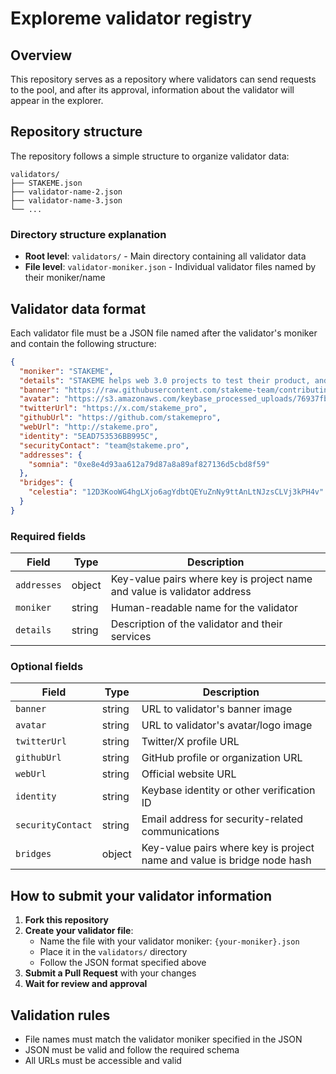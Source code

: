 # Exploreme validator registry


## Overview

This repository serves as a repository where validators can send requests to the pool, and after its approval, information about the validator will appear in the explorer.

## Repository structure

The repository follows a simple structure to organize validator data:

```
validators/
├── STAKEME.json
├── validator-name-2.json
├── validator-name-3.json
└── ...
```

### Directory structure explanation

- **Root level**: `validators/` - Main directory containing all validator data
- **File level**: `validator-moniker.json` - Individual validator files named by their moniker/name

## Validator data format

Each validator file must be a JSON file named after the validator's moniker and contain the following structure:

```json
{
  "moniker": "STAKEME",
  "details": "STAKEME helps web 3.0 projects to test their product, and provide the most efficient development support",
  "banner": "https://raw.githubusercontent.com/stakeme-team/contributing-projects/master/files/stakeme-banner.png",
  "avatar": "https://s3.amazonaws.com/keybase_processed_uploads/76937fb26c620e11254b042fe7d73705_360_360.jpg",
  "twitterUrl": "https://x.com/stakeme_pro",
  "githubUrl": "https://github.com/stakemepro",
  "webUrl": "http://stakeme.pro",
  "identity": "5EAD753536BB995C",
  "securityContact": "team@stakeme.pro",
  "addresses": {
    "somnia": "0xe8e4d93aa612a79d87a8a89af827136d5cbd8f59"
  },
  "bridges": {
    "celestia": "12D3KooWG4hgLXjo6agYdbtQEYuZnNy9ttAnLtNJzsCLVj3kPH4v"
  }
}
```

### Required fields

| Field | Type | Description |
|-------|------|-------------|
| `addresses` | object | Key-value pairs where key is project name and value is validator address |
| `moniker` | string | Human-readable name for the validator |
| `details` | string | Description of the validator and their services |

### Optional fields

| Field | Type | Description |
|-------|------|-------------|
| `banner` | string | URL to validator's banner image |
| `avatar` | string | URL to validator's avatar/logo image |
| `twitterUrl` | string | Twitter/X profile URL |
| `githubUrl` | string | GitHub profile or organization URL |
| `webUrl` | string | Official website URL |
| `identity` | string | Keybase identity or other verification ID |
| `securityContact` | string | Email address for security-related communications |
| `bridges` | object | Key-value pairs where key is project name and value is bridge node hash |

## How to submit your validator information

1. **Fork this repository**
2. **Create your validator file**:
   - Name the file with your validator moniker: `{your-moniker}.json`
   - Place it in the `validators/` directory
   - Follow the JSON format specified above
3. **Submit a Pull Request** with your changes
4. **Wait for review and approval**


## Validation rules

- File names must match the validator moniker specified in the JSON
- JSON must be valid and follow the required schema
- All URLs must be accessible and valid


